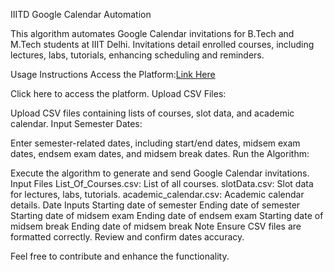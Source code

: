 IIITD Google Calendar Automation

This algorithm automates Google Calendar invitations for B.Tech and M.Tech students at IIIT Delhi. Invitations detail enrolled courses, including lectures, labs, tutorials, enhancing scheduling and reminders.

Usage Instructions
Access the Platform:[Link Here](https://replit.com/join/nenkdzfask-rohit21279)

Click here to access the platform.
Upload CSV Files:

Upload CSV files containing lists of courses, slot data, and academic calendar.
Input Semester Dates:

Enter semester-related dates, including start/end dates, midsem exam dates, endsem exam dates, and midsem break dates.
Run the Algorithm:

Execute the algorithm to generate and send Google Calendar invitations.
Input Files
List_Of_Courses.csv: List of all courses.
slotData.csv: Slot data for lectures, labs, tutorials.
academic_calendar.csv: Academic calendar details.
Date Inputs
Starting date of semester
Ending date of semester
Starting date of midsem exam
Ending date of endsem exam
Starting date of midsem break
Ending date of midsem break
Note
Ensure CSV files are formatted correctly.
Review and confirm dates accuracy.

Feel free to contribute and enhance the functionality.
